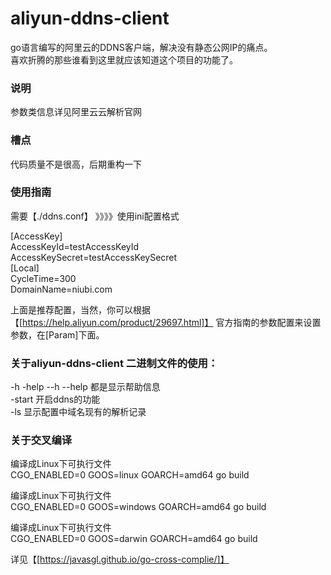# aliyun-ddns-client
go语言编写的阿里云的DDNS客户端，解决没有静态公网IP的痛点。<br>
喜欢折腾的那些谁看到这里就应该知道这个项目的功能了。<br>

### 说明
参数类信息详见阿里云云解析官网


### 槽点
代码质量不是很高，后期重构一下


### 使用指南
需要【./ddns.conf】 》》》》使用ini配置格式

\[AccessKey\]<br>
AccessKeyId=testAccessKeyId   <br>
AccessKeySecret=testAccessKeySecret<br>
\[Local\]<br>
CycleTime=300<br>
DomainName=niubi.com<br>

上面是推荐配置，当然，你可以根据【[https://help.aliyun.com/product/29697.html]】
官方指南的参数配置来设置参数，在\[Param\]下面。


### 关于aliyun-ddns-client 二进制文件的使用：
-h  -help --h --help 都是显示帮助信息<br>
-start 开启ddns的功能<br>
-ls 显示配置中域名现有的解析记录<br>


### 关于交叉编译
编译成Linux下可执行文件<br>
CGO_ENABLED=0 GOOS=linux GOARCH=amd64 go build

编译成Linux下可执行文件<br>
CGO_ENABLED=0 GOOS=windows GOARCH=amd64 go build

编译成Linux下可执行文件<br>
CGO_ENABLED=0 GOOS=darwin GOARCH=amd64 go build


详见【[https://javasgl.github.io/go-cross-complie/]】